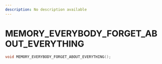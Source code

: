 ```yaml
---
description: No description available 
---
```


# MEMORY_EVERYBODY_FORGET_ABOUT_EVERYTHING

```cpp
void MEMORY_EVERYBODY_FORGET_ABOUT_EVERYTHING();
```